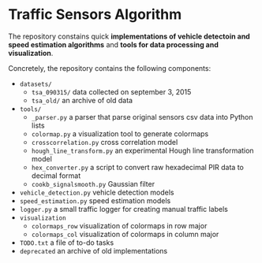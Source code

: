 # Traffic Sensors Algorithm

The repository constains quick **implementations of vehicle detectoin and speed estimation algorithms** and **tools for data processing and visualization**. 

Concretely, the repository contains the following components:

- `datasets/`
    - `tsa_090315/` data collected on september 3, 2015
    - `tsa_old/` an archive of old data
- `tools/`
    - `_parser.py` a parser that parse original sensors csv data into Python lists
    - `colormap.py` a visualization tool to generate colormaps
    - `crosscorrelation.py` cross correlation model
    - `hough_line_transform.py` an experimental Hough line transformation model
    - `hex_converter.py` a script to convert raw hexadecimal PIR data to decimal format
    - `cookb_signalsmooth.py` Gaussian filter
- `vehicle_detection.py` vehicle detection models
- `speed_estimation.py` speed estimation models
- `logger.py` a small traffic logger for creating manual traffic labels
- `visualization`
    - `colormaps_row` visualization of colormaps in row major
    - `colormaps_col` visualization of colormaps in column major
- `TODO.txt` a file of to-do tasks
- `deprecated` an archive of old implementations

